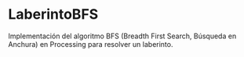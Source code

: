 # LaberintoBFS
Implementación del algoritmo BFS (Breadth First Search, Búsqueda en Anchura) en Processing para resolver un laberinto.

